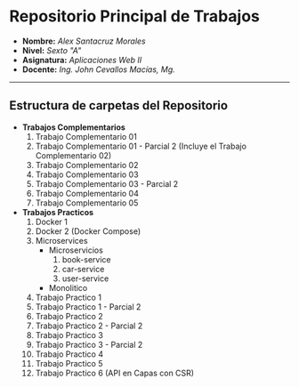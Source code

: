 # Repositorio Principal de Trabajos

- **Nombre:** _Alex Santacruz Morales_
- **Nivel:** _Sexto "A"_
- **Asignatura:** _Aplicaciones Web II_
- **Docente:** _Ing. John Cevallos Macías, Mg._

---

## Estructura de carpetas del Repositorio

- **Trabajos Complementarios**
  1. Trabajo Complementario 01
  1. Trabajo Complementario 01 - Parcial 2 (Incluye el Trabajo Complementario 02)
  1. Trabajo Complementario 02
  1. Trabajo Complementario 03
  1. Trabajo Complementario 03 - Parcial 2
  1. Trabajo Complementario 04
  1. Trabajo Complementario 05
- **Trabajos Practicos**
  1. Docker 1
  1. Docker 2 (Docker Compose)
  1. Microservices
      - Microservicios
        1. book-service
        1. car-service
        1. user-service
      - Monolitico  
  1. Trabajo Practico 1
  1. Trabajo Practico 1 - Parcial 2
  1. Trabajo Practico 2
  1. Trabajo Practico 2 - Parcial 2
  1. Trabajo Practico 3
  1. Trabajo Practico 3 - Parcial 2
  1. Trabajo Practico 4
  1. Trabajo Practico 5
  1. Trabajo Practico 6 (API en Capas con CSR)
